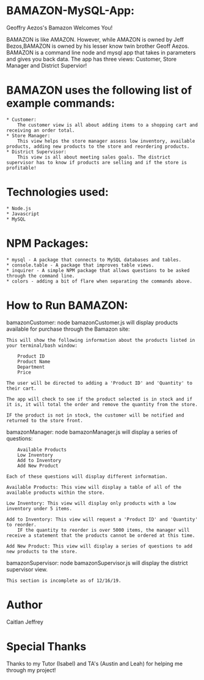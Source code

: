 # BAMAZON-MySQL-App:
Geoffry Aezos's Bamazon Welcomes You!

BAMAZON is like AMAZON. However, while AMAZON is owned by Jeff Bezos,BAMAZON is owned by his lesser know twin brother Geoff Aezos. BAMAZON is a command line node and mysql app that takes in parameters and gives you back data. The app has three views: Customer, Store Manager and District Supervior!

# BAMAZON uses the following list of example commands:
    * Customer:
        The customer view is all about adding items to a shopping cart and receiving an order total.
    * Store Manager:
        This view helps the store manager assess low inventory, available products, adding new products to the store and reordering products.
    * District Supervisor:
        This view is all about meeting sales goals. The district supervisor has to know if products are selling and if the store is profitable!

# Technologies used:
    * Node.js
    * Javascript
    * MySQL

# NPM Packages:
    * mysql - A package that connects to MySQL databases and tables.
    * console.table - A package that improves table views.
    * inquirer - A simple NPM package that allows questions to be asked through the command line.
    * colors - adding a bit of flare when separating the commands above.

# How to Run BAMAZON:
bamazonCustomer: node bamazonCustomer.js will display products available for purchase through the Bamazon site:

    This will show the following information about the products listed in your terminal/bash window:

        Product ID
        Product Name
        Department
        Price

    The user will be directed to adding a 'Product ID' and 'Quantity' to their cart.

    The app will check to see if the product selected is in stock and if it is, it will total the order and remove the quantity from the store. 

    IF the product is not in stock, the customer will be notified and returned to the store front.

bamazonManager: node bamazonManager.js will display a series of questions: 

        Available Products
        Low Inventory
        Add to Inventory
        Add New Product

    Each of these questions will display different information.

    Available Products: This view will display a table of all of the available products within the store.

    Low Inventory: This view will display only products with a low inventory under 5 items.

    Add to Inventory: This view will request a 'Product ID' and 'Quantity' to reorder.
        IF the quantity to reorder is over 5000 items, the manager will receive a statement that the products cannot be ordered at this time.
    
    Add New Product: This view will display a series of questions to add new products to the store.

bamazonSupervisor: node bamazonSupervisor.js will display the district supervisor view. 

    This section is incomplete as of 12/16/19.

# Author
Caitlan Jeffrey

# Special Thanks
Thanks to my Tutor (Isabel) and TA's (Austin and Leah) for helping me through my project!